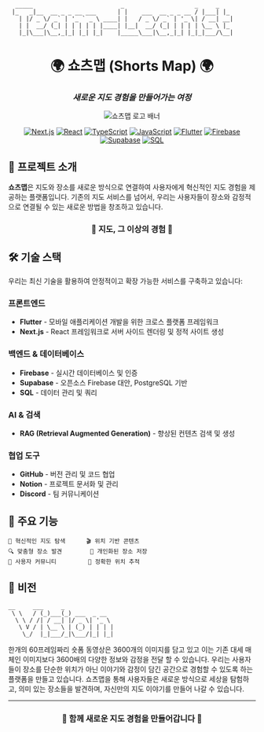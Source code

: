 ```
  _____                         _                    _     _   
 |_   _|__  __ _ _ __ ___      | |    ___  __ _ _ __ / |___| |_ 
   | |/ _ \/ _` | '_ ` _ \ ____| |   / _ \/ _` | '_ \| / __| __|
   | |  __/ (_| | | | | | |____| |__|  __/ (_| | | | | \__ \ |_ 
   |_|\___|\__,_|_| |_| |_|    |_____\___|\__,_|_| |_|_|___/\__|
```

<div align="center">
  
# 🌍 쇼츠맵 (Shorts Map) 🌍
### _새로운 지도 경험을 만들어가는 여정_ 

<img src="/api/placeholder/800/200" alt="쇼츠맵 로고 배너"/>

[![Next.js](https://img.shields.io/badge/Next.js-000000?style=for-the-badge&logo=next.js&logoColor=white)](https://nextjs.org/)
[![React](https://img.shields.io/badge/React-61DAFB?style=for-the-badge&logo=react&logoColor=black)](https://reactjs.org/)
[![TypeScript](https://img.shields.io/badge/TypeScript-3178C6?style=for-the-badge&logo=typescript&logoColor=white)](https://www.typescriptlang.org/)
[![JavaScript](https://img.shields.io/badge/JavaScript-F7DF1E?style=for-the-badge&logo=javascript&logoColor=black)](https://developer.mozilla.org/en-US/docs/Web/JavaScript)
[![Flutter](https://img.shields.io/badge/Flutter-02569B?style=for-the-badge&logo=flutter&logoColor=white)](https://flutter.dev/)
[![Firebase](https://img.shields.io/badge/Firebase-FFCA28?style=for-the-badge&logo=firebase&logoColor=black)](https://firebase.google.com/)
[![Supabase](https://img.shields.io/badge/Supabase-3ECF8E?style=for-the-badge&logo=supabase&logoColor=white)](https://supabase.io/)
[![SQL](https://img.shields.io/badge/SQL-4479A1?style=for-the-badge&logo=postgresql&logoColor=white)](https://www.postgresql.org/)

</div>



## 🚀 프로젝트 소개

**쇼츠맵**은 지도와 장소를 새로운 방식으로 연결하여 사용자에게 혁신적인 지도 경험을 제공하는 플랫폼입니다. 기존의 지도 서비스를 넘어서, 우리는 사용자들이 장소와 감정적으로 연결될 수 있는 새로운 방법을 창조하고 있습니다.

<div align="center">
  
### 💫 **지도, 그 이상의 경험** 💫

</div>

## 🛠️ 기술 스택

우리는 최신 기술을 활용하여 안정적이고 확장 가능한 서비스를 구축하고 있습니다:

### 프론트엔드 
- **Flutter** - 모바일 애플리케이션 개발을 위한 크로스 플랫폼 프레임워크
- **Next.js** - React 프레임워크로 서버 사이드 렌더링 및 정적 사이트 생성

### 백엔드 & 데이터베이스
- **Firebase** - 실시간 데이터베이스 및 인증
- **Supabase** - 오픈소스 Firebase 대안, PostgreSQL 기반
- **SQL** - 데이터 관리 및 쿼리

### AI & 검색
- **RAG (Retrieval Augmented Generation)** - 향상된 컨텐츠 검색 및 생성

### 협업 도구
- **GitHub** - 버전 관리 및 코드 협업
- **Notion** - 프로젝트 문서화 및 관리
- **Discord** - 팀 커뮤니케이션

## 🌈 주요 기능

```
📍 혁신적인 지도 탐색      🎬 위치 기반 콘텐츠
🔍 맞춤형 장소 발견        💾 개인화된 장소 저장
🤝 사용자 커뮤니티         🎯 정확한 위치 추적
```


</div>

## 🔮 비전 

```
__     ___     _             
 \ \   / (_)___(_) ___  _ __  
  \ \ / /| / __| |/ _ \| '_ \ 
   \ V / | \__ \ | (_) | | | |
    \_/  |_|___/_|\___/|_| |_|
```


한개의 60프레임짜리 숏폼 동영상은 3600개의 이미지를 담고 있고 이는 기존 대세 매체인 이미지보다 3600배의 다양한 정보와 감정을 전달 할 수 있습니다. 우리는 사용자들이 장소를 단순한 위치가 아닌 이야기와 감정이 담긴 공간으로 경험할 수 있도록 하는 플랫폼을 만들고 있습니다. 쇼츠맵을 통해 사용자들은 새로운 방식으로 세상을 탐험하고, 의미 있는 장소들을 발견하며, 자신만의 지도 이야기를 만들어 나갈 수 있습니다.


---

<div align="center">
  
### 🌟 함께 새로운 지도 경험을 만들어갑니다 🌟

</div>
